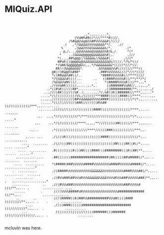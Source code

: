# MIQuiz.API
<code>                                                                                                     
                                                                                                                       
                                                                                                                       
                                              .,*,,,,..,..*,                                                           
                                         (%%##%##//*///****#(((/,                                                      
                                      /%#&@&%&@&%%##%%%%&&#(/(((/                                                    
                                   .(   ,*/&&&&&%%%%&&&&&**/.   .//                                                  
                                  %      ,(&&&%%%&%&&&&&&%/*.       .(*                                                
                                 . @,/, .,&&%&%&&&&%&&&&%%#/&,/.     *(*                                               
                                 *    ..(&&&&@@@@@&&&&&&&%#(,.       ,(//                                              
                                *(...,##%@@@(/(&&&&&//&&&&#(,.     ,(/(*                                             
                                ##%#(((@@@@&@&&&&&&&&&&&&&&&%/(((/,*/%/*((/                                            
                               *(%##/&@@@@@@&%(,,.*/%&&&&&&&&*((///*///*//.                                          
                               ##//(&&@&&&&&*.       .&%%&&&&%%#(///((//***/(                                          
                             @#//(#&@@%%###*          ,###%%%%%%%(///*//(*////                                         
                             *((##&&&%##((/..          *####%%%%%%#(//****////                                         
                             */%%&&&%#((((...      ..   ((####%%%%%#((/**/**/*/                                        
                             /%&%&%%##(((/...       .    *(#####%%%%#(((/**,,,*                                        
                            ,/(%%%##(((((/,,....,,*,.     ((#######%%##//,.,,,,,*                                      
                          .,*(/#%#((////##*,.......,,,.  ,((###########/**,.,.,,.,/                                    
                         ..,///(##(((//((%#.,(.....,,,*/,%#((#((######(//***,,,...*                                    
                       ....,*/(/((((((((((%%,/(///((***####((((((####((/****,....,,,                                   
                       ,..,.,///(((((///(##%%&&&&&%%%%%####(((((((((((//*/*,,.......,                                  
                       ......*((//(//////(###(////(((#%%##((/((((((((((/***,,,...,.....                                
                      .,.....,///((//((////((((((((####((((/((((((((((/****,..... ..,,,,,                              
                     .,.  ...,*//(//((((///*/***//////////((((((((((((/*/*,,,.....  .....*                             
                    ,,.    .,,*/(/(((((((//****,,,,,**///((((((##(((((//***,,,,...   ......,                           
                 .,,..       ,*(((((/(((((((////****//((((###(((((((((///***,,.        ....,,,.                        
               ,.... ...     ./(/((#(((/(((((((((((((((####(((((((((((//((/*,..       .....,,,,,.,                     
             ....  ........  ./(//(((##(((((((((((((((((((((((##((((##((#(/*,....      .... .......*                   
           ....  .........   .#(((((((((#(((##((((####(((#########(((#((##(**,....      ......  ......*                
          ,..............    .##(((((((####################(##(((((##%#####(/*,,...     ........  ......,              
         ....  ..........    *(#####(###%%%%%%#####%%%%%%%%%#####%%%%%%#####(/*,....      ................*            
        .  ..........        ,/(#####%%%%%%%%%%%%%&&&&&&%%%%%%%%%%%####%%%%##(/*,,...     ..........  ......,          
          .........          ,//#%%###%##%%%#%%%&&&&&&%&&&%%%%#%%%###%%%%%%###(**,,,..  ,   ,...............,,*        
        .........       ..   ,//(#%%%###%%%%%%%%%%%%%%%%%%%%%%%%%%%###%%%%%#(((/**,,... ,       ........... ..,.       
         ......        .      ///(%%%%#####%#%%%%%%%%%%%%%%%%%%%##############((/**,,..           ..............       
          ..       ..         ///(#####((#(###%%###########%%%##((((####(((((((//**,,... .    .     . ...........      
               ..,.           ,//((####((((((##########################(((////////*,,,...  .           ...........     
             ...               /((((((((((((//(((((#######(((#######((((/((///(((((/,,,.. .                ........    
</code>
mcluvin was here.
